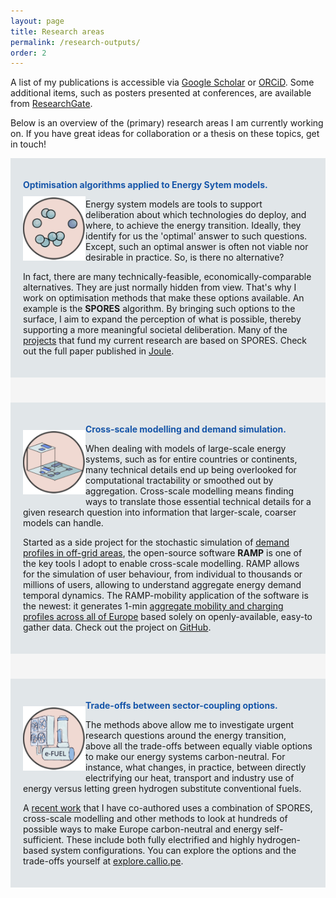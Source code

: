 ```yaml
---
layout: page
title: Research areas
permalink: /research-outputs/
order: 2
---
```


A list of my publications is accessible via [Google Scholar](https://scholar.google.com/citations?user=6DhK95QAAAAJ&hl=en) or [ORCiD](https://orcid.org/0000-0002-7624-5886). Some additional items, such as posters presented at conferences, are available from [ResearchGate](https://www.researchgate.net/profile/Francesco-Lombardi-5/research).

Below is an overview of the (primary) research areas I am currently working on. If you have great ideas for collaboration or a thesis on these topics, get in touch!

<div style="background-color: #E1E6E9; text-align:left; vertical-align: middle; padding:20px 20px;">
<p><h style="color: #1756a9;"><b>Optimisation algorithms applied to Energy Sytem models.</b></h> 

<img src="/assets/spores.png" width="100" align="left" style="padding-top: 10px; padding-bottom: 10px" class="next-to-text"/>

Energy system models are tools to support deliberation about which technologies do deploy, and where, to achieve the energy transition. Ideally, they identify for us the 'optimal' answer to such questions. Except, such an optimal answer is often not viable nor desirable in practice. So, is there no alternative? </p>

<p>In fact, there are many technically-feasible, economically-comparable alternatives. They are just normally hidden from view. That's why I work on optimisation methods that make these options available. An example is the <b>SPORES</b> algorithm. By bringing such options to the surface, I aim to expand the perception of what is possible, thereby supporting a more meaningful societal deliberation. Many of the <a href="/about">projects</a> that fund my current research are based on SPORES. Check out the full paper published in  <a href="/assets/spores.png">Joule</a>.</p>

</div>

<div style="background-color: #F5F5F5; text-align:left; vertical-align: middle; padding:20px 20px;"></div>

<div style="background-color: #E1E6E9; text-align:left; vertical-align: middle; padding:20px 20px;">
<p><h style="color: #1756a9;"><b>Cross-scale modelling and demand simulation.</b></h> 

<img src="/assets/cross.png" width="100" align="left" style="padding-top: 10px; padding-bottom: 10px" class="next-to-text"/>

When dealing with models of large-scale energy systems, such as for entire countries or continents, many technical details end up being overlooked for computational tractability or smoothed out by aggregation. Cross-scale modelling means finding ways to translate those essential technical details for a given research question into information that larger-scale, coarser models can handle.</p>

Started as a side project for the stochastic simulation of <a href="https://www.sciencedirect.com/science/article/abs/pii/S0360544219307303">demand profiles in off-grid areas</a>, the open-source software <b>RAMP</b> is one of the key tools I adopt to enable cross-scale modelling. RAMP allows for the simulation of user behaviour, from individual to thousands or millions of users, allowing to understand aggregate energy demand temporal dynamics. The RAMP-mobility application of the software is the newest: it generates 1-min <a href="https://www.sciencedirect.com/science/article/pii/S0306261922001416">aggregate mobility and charging profiles across all of Europe</a> based solely on openly-available, easy-to gather data. Check out the project on <a href="https://github.com/RAMP-project">GitHub</a>.

</div>

<div style="background-color: #F5F5F5; text-align:left; vertical-align: middle; padding:20px 20px;"></div>

<div style="background-color: #E1E6E9; text-align:left; vertical-align: middle; padding:20px 20px;">
<p><h style="color: #1756a9;"><b>Trade-offs between sector-coupling options.</b></h> 

<img src="/assets/synfuel.png" width="100" align="left" style="padding-top: 10px; padding-bottom: 10px" class="next-to-text"/>

The methods above allow me to investigate urgent research questions around the energy transition, above all the trade-offs between equally viable options to make our energy systems carbon-neutral. For instance, what changes, in practice, between directly electrifying our heat, transport and industry use of energy versus letting green hydrogen substitute conventional fuels.</p>

<p>A <a href="https://papers.ssrn.com/sol3/papers.cfm?abstract_id=4012180">recent work</a> that I have co-authored uses a combination of SPORES, cross-scale modelling and other methods to look at hundreds of possible ways to make Europe carbon-neutral and energy self-sufficient. These include both fully electrified and highly hydrogen-based system configurations. You can explore the options and the trade-offs yourself at <a href="https://explore.callio.pe">explore.callio.pe</a>.</p>

</div>